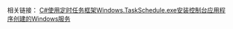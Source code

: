 相关链接：
[C#使用定时任务框架Windows.TaskSchedule.exe安装控制台应用程序创建的Windows服务](http://www.cnblogs.com/maiaimei/p/7364640.html)
